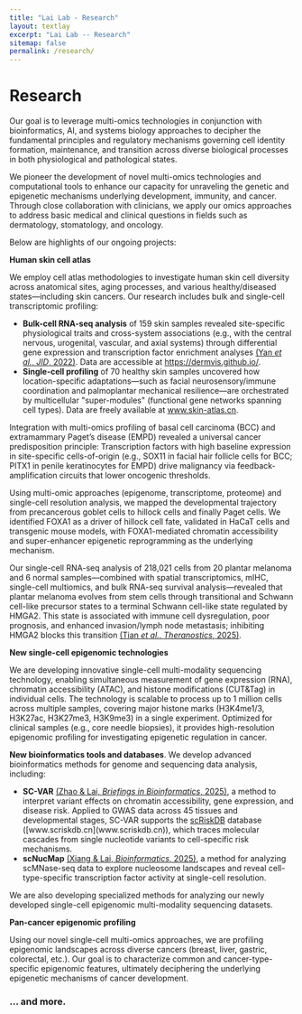 ```yaml
---
title: "Lai Lab - Research"
layout: textlay
excerpt: "Lai Lab -- Research"
sitemap: false
permalink: /research/
---
```


# Research

Our goal is to leverage multi-omics technologies in conjunction with bioinformatics, AI, and systems biology approaches to decipher the fundamental principles and regulatory mechanisms governing cell identity formation, maintenance, and transition across diverse biological processes in both physiological and pathological states.
    
We pioneer the development of novel multi-omics technologies and computational tools to enhance our capacity for unraveling the genetic and epigenetic mechanisms underlying development, immunity, and cancer. Through close collaboration with clinicians, we apply our omics approaches to address basic medical and clinical questions in fields such as dermatology, stomatology, and oncology.
    
Below are highlights of our ongoing projects:

**Human skin cell atlas** 

We employ cell atlas methodologies to investigate human skin cell diversity across anatomical sites, aging processes, and various healthy/diseased states—including skin cancers. Our research includes bulk and single-cell transcriptomic profiling:
<ul>
            <li><strong>Bulk-cell RNA-seq analysis</strong> of 159 skin samples revealed site-specific physiological traits and cross-system associations (e.g., with the central nervous, urogenital, vascular, and axial systems) through differential gene expression and transcription factor enrichment analyses <a href="https://doi.org/10.1016/j.jid.2022.08.053">(Yan <em>et al.</em>, <em>JID</em>, 2022)</a>. Data are accessible at <a href="https://dermvis.github.io/" target="_blank">https://dermvis.github.io/</a>.</li>
            <li><strong>Single-cell profiling</strong> of 70 healthy skin samples uncovered how location-specific adaptations—such as facial neurosensory/immune coordination and palmoplantar mechanical resilience—are orchestrated by multicellular "super-modules" (functional gene networks spanning cell types). Data are freely available at <a href="www.skin-atlas.cn" target="_blank">www.skin-atlas.cn</a>.</li>
        </ul>
Integration with multi-omics profiling of basal cell carcinoma (BCC) and extramammary Paget’s disease (EMPD) revealed a universal cancer predisposition principle: Transcription factors with high baseline expression in site-specific cells-of-origin (e.g., SOX11 in facial hair follicle cells for BCC; PITX1 in penile keratinocytes for EMPD) drive malignancy via feedback-amplification circuits that lower oncogenic thresholds.

Using multi-omic approaches (epigenome, transcriptome, proteome) and single-cell resolution analysis, we mapped the developmental trajectory from precancerous goblet cells to hillock cells and finally Paget cells. We identified FOXA1 as a driver of hillock cell fate, validated in HaCaT cells and transgenic mouse models, with FOXA1-mediated chromatin accessibility and super-enhancer epigenetic reprogramming as the underlying mechanism.
        
Our single-cell RNA-seq analysis of 218,021 cells from 20 plantar melanoma and 6 normal samples—combined with spatial transcriptomics, mIHC, single-cell multiomics, and bulk RNA-seq survival analysis—revealed that plantar melanoma evolves from stem cells through transitional and Schwann cell-like precursor states to a terminal Schwann cell-like state regulated by HMGA2. This state is associated with immune cell dysregulation, poor prognosis, and enhanced invasion/lymph node metastasis; inhibiting HMGA2 blocks this transition <a href="https://www.thno.org/v15p3900.htm">(Tian <em>et al.</em>, <em>Theranostics</em>, 2025)</a>.

**New single-cell epigenomic technologies** 

We are developing innovative single-cell multi-modality sequencing technology, enabling simultaneous measurement of gene expression (RNA), chromatin accessibility (ATAC), and histone modifications (CUT&Tag) in individual cells. The technology is scalable to process up to 1 million cells across multiple samples, covering major histone marks (H3K4me1/3, H3K27ac, H3K27me3, H3K9me3) in a single experiment. Optimized for clinical samples (e.g., core needle biopsies), it provides high-resolution epigenomic profiling for investigating epigenetic regulation in cancer.

**New bioinformatics tools and databases**.
We develop advanced bioinformatics methods for genome and sequencing data analysis, including:
<ul>
            <li><strong>SC-VAR</strong> <a href="https://doi.org/10.1093/bib/bbaf123">(Zhao & Lai, <em>Briefings in Bioinformatics</em>, 2025)</a>, a method to interpret variant effects on chromatin accessibility, gene expression, and disease risk. Applied to GWAS data across 45 tissues and developmental stages, SC-VAR supports the <span class="database-link"><a href="www.scriskdb.cn" target="_blank">scRiskDB</a></span> database ([www.scriskdb.cn](www.scriskdb.cn)), which traces molecular cascades from single nucleotide variants to cell-specific risk mechanisms.</li>
            <li><strong>scNucMap</strong> <a href="https://doi.org/10.1093/bioinformatics/btaf324">(Xiang & Lai, <em>Bioinformatics</em>, 2025)</a>, a method for analyzing scMNase-seq data to explore nucleosome landscapes and reveal cell-type-specific transcription factor activity at single-cell resolution.</li>
        </ul>
We are also developing specialized methods for analyzing our newly developed single-cell epigenomic multi-modality sequencing datasets.

**Pan-cancer epigenomic profiling** 

Using our novel single-cell multi-omics approaches, we are profiling epigenomic landscapes across diverse cancers (breast, liver, gastric, colorectal, etc.). Our goal is to characterize common and cancer-type-specific epigenomic features, ultimately deciphering the underlying epigenetic mechanisms of cancer development.

### ... and more.
